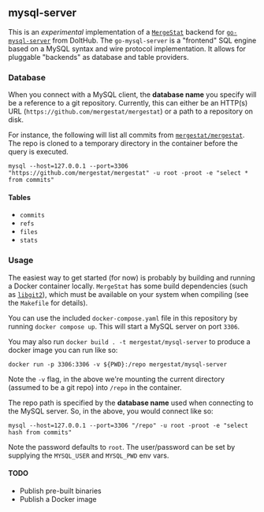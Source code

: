 ## mysql-server

This is an *experimental* implementation of a [`MergeStat`](https://github.com/mergestat/mergestat) backend for [`go-mysql-server`](https://github.com/dolthub/go-mysql-server) from DoltHub.
The `go-mysql-server` is a "frontend" SQL engine based on a MySQL syntax and wire protocol implementation.
It allows for pluggable "backends" as database and table providers.

### Database

When you connect with a MySQL client, the **database name** you specify will be a reference to a git repository.
Currently, this can either be an HTTP(s) URL (`https://github.com/mergestat/mergestat`) or a path to a repository on disk.

For instance, the following will list all commits from [`mergestat/mergestat`](https://github.com/mergestat/mergestat).
The repo is cloned to a temporary directory in the container before the query is executed.

```
mysql --host=127.0.0.1 --port=3306 "https://github.com/mergestat/mergestat" -u root -proot -e "select * from commits"
```

#### Tables

- `commits`
- `refs`
- `files`
- `stats`

### Usage

The easiest way to get started (for now) is probably by building and running a Docker container locally.
`MergeStat` has some build dependencies (such as [`libgit2`](https://libgit2.org/)), which must be available on your system when compiling (see the `Makefile` for details).

You can use the included `docker-compose.yaml` file in this repository by running `docker compose up`.
This will start a MySQL server on port `3306`.

You may also run `docker build . -t mergestat/mysql-server` to produce a docker image you can run like so:

```
docker run -p 3306:3306 -v ${PWD}:/repo mergestat/mysql-server
```

Note the `-v` flag, in the above we're mounting the current directory (assumed to be a git repo) into `/repo` in the container.

The repo path is specified by the **database name** used when connecting to the MySQL server.
So, in the above, you would connect like so:

```
mysql --host=127.0.0.1 --port=3306 "/repo" -u root -proot -e "select hash from commits"
```

Note the password defaults to `root`.
The user/password can be set by supplying the `MYSQL_USER` and `MYSQL_PWD` env vars.

#### TODO
- Publish pre-built binaries
- Publish a Docker image
